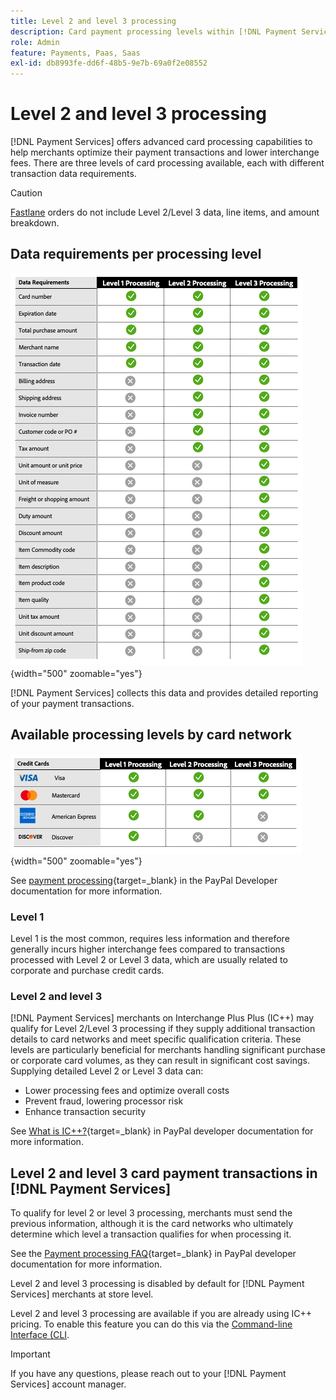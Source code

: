 ```yaml
---
title: Level 2 and level 3 processing
description: Card payment processing levels within [!DNL Payment Services] transactions.
role: Admin
feature: Payments, Paas, Saas
exl-id: db8993fe-dd6f-48b5-9e7b-69a0f2e08552
---
```

# Level 2 and level 3 processing

[!DNL Payment Services] offers advanced card processing capabilities to help merchants optimize their payment transactions and lower interchange fees. There are three levels of card processing available, each with different transaction data requirements.

>[!CAUTION]
>
> [Fastlane](payments-options.md#fastlane-button) orders do not include Level 2/Level 3 data, line items, and amount breakdown.

## Data requirements per processing level

![Transactions report](assets/level-processing-details.png){width="500" zoomable="yes"}

[!DNL Payment Services] collects this data and provides detailed reporting of your payment transactions.

## Available processing levels by card network

![Card details](assets/cards-details-level-processing.png){width="500" zoomable="yes"}

See [payment processing](https://developer.paypal.com/docs/checkout/advanced/processing/){target=_blank} in the PayPal Developer documentation for more information.

### Level 1

Level 1 is the most common, requires less information and therefore generally incurs higher interchange fees compared to transactions processed with Level 2 or Level 3 data, which are usually related to corporate and purchase credit cards.

### Level 2 and level 3

[!DNL Payment Services] merchants on Interchange Plus Plus (IC++) may qualify for Level 2/Level 3 processing if they supply additional transaction details to card networks and meet specific qualification criteria. These levels are particularly beneficial for merchants handling significant purchase or corporate card volumes, as they can result in significant cost savings. Supplying detailed Level 2 or Level 3 data can:

* Lower processing fees and optimize overall costs
* Prevent fraud, lowering processor risk
* Enhance transaction security

See [What is IC++?](https://www.paypal.com/us/brc/article/what-is-interchange-plus-plus){target=_blank} in PayPal developer documentation for more information.

## Level 2 and level 3 card payment transactions in [!DNL Payment Services]

To qualify for level 2 or level 3 processing, merchants must send the previous information, although it is the card networks who ultimately determine which level a transaction qualifies for when processing it.

See the [Payment processing FAQ](https://www.paypal.com/us/cshelp/article/ts2278?_ga=1.131773126.875104296.1712843492){target=_blank} in PayPal developer documentation for more information.

Level 2 and level 3 processing is disabled by default for [!DNL Payment Services] merchants at store level.

Level 2 and level 3 processing are available if you are already using IC++ pricing. To enable this feature you can do this via the [Command-line Interface (CLI](configure-cli.md).

>[!IMPORTANT]
>
>If you have any questions, please reach out to your [!DNL Payment Services] account manager.
